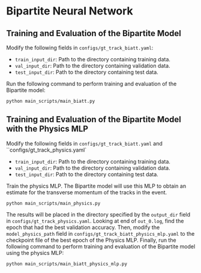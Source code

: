 # Bipartite Neural Network

## Training and Evaluation of the Bipartite Model
Modify the following fields in `configs/gt_track_biatt.yaml`:

 - `train_input_dir`: Path to the directory containing training data.
 - `val_input_dir`: Path to the directory containing validation data.
 - `test_input_dir`: Path to the directory containing test data.
 
Run the following command to perform training and evaluation of the Bipartite model:

```
python main_scripts/main_biatt.py
```

## Training and Evaluation of the Bipartite Model with the Physics MLP

Modify the following fields in `configs/gt_track_biatt.yaml` and ``configs/gt_track_physics.yaml`

 - `train_input_dir`: Path to the directory containing training data.
 - `val_input_dir`: Path to the directory containing validation data.
 - `test_input_dir`: Path to the directory containing test data.

Train the physics MLP. The Bipartite model will use this MLP to obtain an estimate for the transverse momentum of the tracks in the event.
```
python main_scripts/main_physics.py
```
The results will be placed in the directory specified by the `output_dir` field in `configs/gt_track_physics.yaml`. Looking at end of `out_0.log`, find the epoch that had the best validation accuracy. Then, modify the `model_physics_path` field in `configs/gt_track_biatt_physics_mlp.yaml` to the checkpoint file of the best epoch of the Physics MLP.
Finally, run the following command to perform training and evaluation of the Bipartite model using the physics MLP:

```
python main_scripts/main_biatt_physics_mlp.py
```

